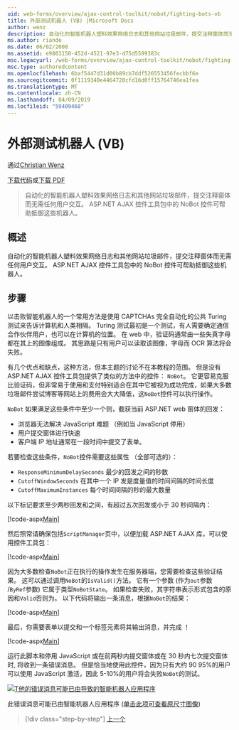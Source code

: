 ```yaml
---
uid: web-forms/overview/ajax-control-toolkit/nobot/fighting-bots-vb
title: 外部测试机器人 (VB) |Microsoft Docs
author: wenz
description: 自动化的智能机器人塑料效果网络日志和其他网站垃圾邮件，提交注释窗体而无需任何用户交互。 在 ASP.NET AJAX Con NoBot 控件...
ms.author: riande
ms.date: 06/02/2008
ms.assetid: e9803150-452d-4521-97e3-d75d5599383c
msc.legacyurl: /web-forms/overview/ajax-control-toolkit/nobot/fighting-bots-vb
msc.type: authoredcontent
ms.openlocfilehash: 6baf5447d31d00b89cb7ddf526553456fecbbf6e
ms.sourcegitcommit: 0f1119340e4464720cfd16d0ff15764746ea1fea
ms.translationtype: MT
ms.contentlocale: zh-CN
ms.lasthandoff: 04/09/2019
ms.locfileid: "59409468"
---
```

# <a name="fighting-bots-vb"></a>外部测试机器人 (VB)

通过[Christian Wenz](https://github.com/wenz)

[下载代码](http://download.microsoft.com/download/9/3/f/93f8daea-bebd-4821-833b-95205389c7d0/NoBot0.vb.zip)或[下载 PDF](http://download.microsoft.com/download/b/6/a/b6ae89ee-df69-4c87-9bfb-ad1eb2b23373/nobot0VB.pdf)

> 自动化的智能机器人塑料效果网络日志和其他网站垃圾邮件，提交注释窗体而无需任何用户交互。 ASP.NET AJAX 控件工具包中的 NoBot 控件可帮助抵御这些机器人。


## <a name="overview"></a>概述

自动化的智能机器人塑料效果网络日志和其他网站垃圾邮件，提交注释窗体而无需任何用户交互。 ASP.NET AJAX 控件工具包中的 NoBot 控件可帮助抵御这些机器人。

## <a name="steps"></a>步骤

以击败智能机器人的一个常用方法是使用 CAPTCHAs 完全自动化的公共 Turing 测试来告诉计算机和人类相隔。 Turing 测试最初是一个测试，有人需要确定通信合作伙伴用户，也可以在计算机的位置。 在 web 中，验证码通常由一些失真字母都在其上的图像组成。 其思路是只有用户可以读取该图像，字母而 OCR 算法将会失败。

有几个优点和缺点，这种方法，但本主题的讨论不在本教程的范围。 但是没有 ASP.NET AJAX 控件工具包提供了类似的方法中的控件： `NoBot`。 它更容易克服比验证码，但非常易于使用和支付特别适合在其中它被视为成功完成，如果大多数垃圾邮件尝试博客等网站上的费用会大大降低，这`NoBot`控件可以执行操作。

`NoBot` 如果满足这些条件中至少一个则，截获当前 ASP.NET web 窗体的回发：

- 浏览器无法解决 JavaScript 难题 （例如当 JavaScript 停用）
- 用户提交窗体进行快速
- 客户端 IP 地址通常在一段时间中提交了表单。

若要检查这些条件，`NoBot`控件需要这些属性 （全部可选的）：

- `ResponseMinimumDelaySeconds` 最少的回发之间的秒数
- `CutoffWindowSeconds` 在其中一个 IP 发是度量值的时间间隔的时间长度
- `CutoffMaximumInstances` 每个时间间隔的秒的最大数量

以下标记要求至少两秒回发和之间，有超过五次回发或小于 30 秒间隔内：

[!code-aspx[Main](fighting-bots-vb/samples/sample1.aspx)]

然后照常请确保包括`ScriptManager`页中，以便加载 ASP.NET AJAX 库，可以使用控件工具包：

[!code-aspx[Main](fighting-bots-vb/samples/sample2.aspx)]

因为大多数检查`NoBot`正在执行的操作发生在服务器端，您需要检查这些验证结果。 这可以通过调用`NoBot`的`IsValid()`方法。 它有一个参数 (作为`out`参数 /`ByRef`参数) 它属于类型`NoBotState`。 如果检查失败，其字符串表示形式包含的原因和`Valid`否则为。 以下代码将输出一条消息，根据`NoBot`的结果：

[!code-aspx[Main](fighting-bots-vb/samples/sample3.aspx)]

最后，你需要表单以提交和一个标签元素将其输出消息，并完成 ！

[!code-aspx[Main](fighting-bots-vb/samples/sample4.aspx)]

运行此脚本和停用 JavaScript 或在前两秒内提交窗体或在 30 秒内七次提交窗体时, 将收到一条错误消息。 但是恰当地使用此控件，因为只有大约 90 95%的用户可以使用 JavaScript 激活，因此 5-10%的用户将会失败`NoBot`的测试。


[![T他的错误消息可能已由导致的智能机器人应用程序](fighting-bots-vb/_static/image2.png)](fighting-bots-vb/_static/image1.png)

此错误消息可能已由智能机器人应用程序 ([单击此项可查看原尺寸图像](fighting-bots-vb/_static/image3.png))

> [!div class="step-by-step"]
> [上一个](fighting-bots-cs.md)

